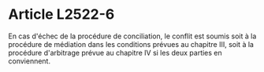 # Article L2522-6

En cas d'échec de la procédure de conciliation, le conflit est soumis soit à la procédure de médiation dans les conditions prévues au chapitre III, soit à la procédure d'arbitrage prévue au chapitre IV si les deux parties en conviennent.